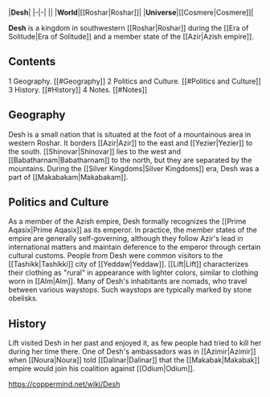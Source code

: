 |**Desh**|
|-|-|
||
|**World**|[[Roshar\|Roshar]]|
|**Universe**|[[Cosmere\|Cosmere]]|

**Desh** is a kingdom in southwestern [[Roshar\|Roshar]] during the [[Era of Solitude\|Era of Solitude]] and a member state of the [[Azir\|Azish empire]].

## Contents

1 Geography. [[#Geography]] 
2 Politics and Culture. [[#Politics and Culture]] 
3 History. [[#History]] 
4 Notes. [[#Notes]] 


## Geography
Desh is a small nation that is situated at the foot of a mountainous area in western Roshar. It borders [[Azir\|Azir]] to the east and [[Yezier\|Yezier]] to the south. [[Shinovar\|Shinovar]] lies to the west and [[Babatharnam\|Babatharnam]] to the north, but they are separated by the mountains. During the [[Silver Kingdoms\|Silver Kingdoms]] era, Desh was a part of [[Makabakam\|Makabakam]].

## Politics and Culture
As a member of the Azish empire, Desh formally recognizes the [[Prime Aqasix\|Prime Aqasix]] as its emperor. In practice, the member states of the empire are generally self-governing, although they follow Azir's lead in international matters and maintain deference to the emperor through certain cultural customs.
People from Desh were common visitors to the [[Tashikk\|Tashikki]] city of [[Yeddaw\|Yeddaw]]. [[Lift\|Lift]] characterizes their clothing as "rural" in appearance with lighter colors, similar to clothing worn in [[Alm\|Alm]]. Many of Desh's inhabitants are nomads, who travel between various waystops. Such waystops are typically marked by stone obelisks.

## History
Lift visited Desh in her past and enjoyed it, as few people had tried to kill her during her time there.
One of Desh's ambassadors was in [[Azimir\|Azimir]] when [[Noura\|Noura]] told [[Dalinar\|Dalinar]] that the [[Makabak\|Makabak]] empire would join his coalition against [[Odium\|Odium]].



https://coppermind.net/wiki/Desh